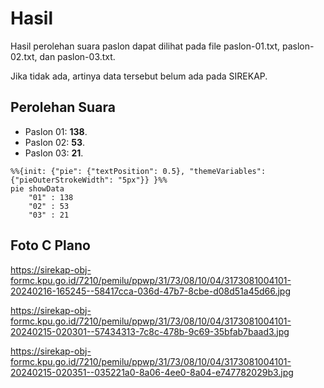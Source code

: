 # Hasil

Hasil perolehan suara paslon dapat dilihat pada file paslon-01.txt, paslon-02.txt, dan paslon-03.txt.

Jika tidak ada, artinya data tersebut belum ada pada SIREKAP.

## Perolehan Suara

 * Paslon 01: **138**.
 * Paslon 02: **53**.
 * Paslon 03: **21**.

```mermaid
%%{init: {"pie": {"textPosition": 0.5}, "themeVariables": {"pieOuterStrokeWidth": "5px"}} }%%
pie showData
    "01" : 138
    "02" : 53
    "03" : 21
```
## Foto C Plano

https://sirekap-obj-formc.kpu.go.id/7210/pemilu/ppwp/31/73/08/10/04/3173081004101-20240216-165245--58417cca-036d-47b7-8cbe-d08d51a45d66.jpg

https://sirekap-obj-formc.kpu.go.id/7210/pemilu/ppwp/31/73/08/10/04/3173081004101-20240215-020301--57434313-7c8c-478b-9c69-35bfab7baad3.jpg

https://sirekap-obj-formc.kpu.go.id/7210/pemilu/ppwp/31/73/08/10/04/3173081004101-20240215-020351--035221a0-8a06-4ee0-8a04-e747782029b3.jpg
